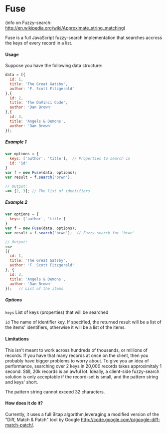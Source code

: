 Fuse
====

(info on Fuzzy-search: <http://en.wikipedia.org/wiki/Approximate_string_matching>)

Fuse is a full JavaScript fuzzy-search implementation that searches accross the keys of every record in a list.

#### Usage

Suppose you have the following data structure:

```javascript
data = [{
  id: 1,
  title: 'The Great Gatsby',
  author: 'F. Scott Fitzgerald'
},{
  id: 2,
  title: 'The DaVinci Code',
  author: 'Dan Brown'
},{
  id: 3,
  title: 'Angels & Demons',
  author: 'Dan Brown'
}];
```

##### Example 1

```javascript
var options = {
  keys: ['author', 'title'],  // Properties to search in
  id: 'id'
}
var f = new Fuse(data, options);
var result = f.search('brwn');

// Output:
==> [2, 3]; // The list of identifiers
```

##### Example 2

```javascript
var options = {
  keys: ['author', 'title']
}
var f = new Fuse(data, options);
var result = f.search('brwn');  // Fuzzy-search for 'brwn'

// Output:
==>
[{
  id: 1,
  title: 'The Great Gatsby',
  author: 'F. Scott Fitzgerald'
}, {
  id: 3,
  title: 'Angels & Demons',
  author: 'Dan Brown'
}];   // List of the items
```

##### Options

`keys`
List of keys (properties) that will be searched

`id`
The name of identifier key.  If specified, the returned result will be a list of the items' identifiers, otherwise it will be a list of the items.

#### Limitations

This isn't meant to work across hundreds of thousands, or millions of records.  If you have that many records at once on the client, then you probably have bigger problems to worry about.  To give you an idea of performance, searching over 2 keys in 20,000 records takes approximitaly 1 second.  Still, 20k records is an awful lot.  Ideally, a client-side fuzzy-search solution is only acceptable if the record-set is small, and the pattern string and keys' short.

The pattern string cannot exceed 32 characters.

#### How does it do it?

Currently, it uses a full Bitap algorithm,leveraging a modified version of the "Diff, Match & Patch" tool by Google <http://code.google.com/p/google-diff-match-patch/>.